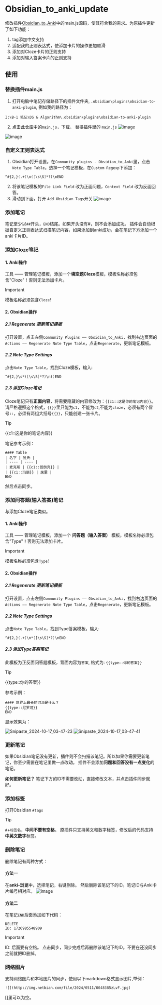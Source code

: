 # Obsidian_to_anki_update
修改插件[Obsidian_to_Anki](https://github.com/ObsidianToAnki/Obsidian_to_Anki)中的main.js源码，使其符合我的需求。为原插件更新了如下功能：
1. tag添加中文支持
2. 适配我的正则表达式，使添加卡片的操作更加顺滑
3. 添加对Cloze卡片的正则支持
4. 添加对输入答案卡片的正则支持

## 使用
### 替换插件main.js
1. 打开电脑中笔记存储路径下的插件文件夹, `.obsidian\plugins\obsidian-to-anki-plugin`, 例如我的路径为：
```
I:\B-1 笔记\DS & Algorithm\.obsidian\plugins\obsidian-to-anki-plugin
```
2. 点击此仓库中的`main.js`，下载，
替换插件里的 `main.js`
![image](https://github.com/user-attachments/assets/60aa2377-a3f3-4063-a652-7a63d5274423)

![image](https://github.com/user-attachments/assets/e31ffc4f-0d48-4618-a539-b6ddd919d087)

### 自定义正则表达式
1. Obsidian打开设置，在`Community plugins - Obsidian_to_Anki`里，点击 `Note Type Table`，选择一个笔记模板，在`Custom Regexp`下添加：
```
^#{2,}(.+)\n([\s\S]*?)\nEND
```

2. 将该笔记模板的`File Link Field` 改为正面问题，`Context Field` 改为反面回答。
3. 滑动到下面，打开 `Add Obsidian Tags`开关
![image](https://github.com/user-attachments/assets/24e7ab15-a788-47d5-b804-6cb5a20d1417)


###  添加笔记
笔记至少以`##`开头，`END`结尾。如果开头没有#，则不会添加成功。
插件会自动根据自定义正则表达式扫描笔记内容，如果添加到anki成功，会在笔记下方添加一个anki卡片ID。

### 添加Cloze笔记
#### 1. Anki操作
工具 —— 管理笔记模板，添加一个**填空题Cloze**模板，模板名称必须包含"Cloze"！否则无法添加卡片。
> [!IMPORTANT]
> 模板名称必须包含`Cloze`!

#### 2. Obsidian操作
##### 2.1 Regenerate 更新笔记模板 
打开设置，点击左侧`Community Plugins —— Obsidian_to_Anki`，找到右边页面的`Actions —— Regenerate Note Type Table`，点击`Regenerate`，更新笔记模板。

##### 2.2 Note Type Settings
点击`Note Type Table`，找到Cloze模板，输入:
```
^#{2,}\s*([\s\S]*?)\n()END
```

##### 2.3 添加Cloze笔记
Cloze笔记只有**正面内容**，将需要隐藏的内容修改为：`{{c1::这是你的笔记内容}}`。
请严格遵照这个格式，`{{}}`里只能为`c1`，不能为`c2`,不能为`cloze`，必须有两个冒号`::`，必须有两组大括号`{{}}`，只能创建一张卡片。
>[!TIP]
>{{c1::这是你的笔记内容}}

笔记参考示例：
```
#### Table
| 名字 | 姓氏 |
| ---- | ---- |
| 麦克斯 | {{c1::普朗克}} |
| {{c1::玛丽}} | 居里 |
END
```
然后点击同步。

### 添加问答题(输入答案)笔记
与添加Cloze笔记类似。

#### 1. Anki操作
工具 —— 管理笔记模板，添加一个 **问答题（输入答案）** 模板，模板名称必须包含"Type"！否则无法添加卡片。
> [!IMPORTANT]
> 模板名称必须包含`Type`!

#### 2. Obsidian操作
##### 2.1 Regenerate 更新笔记模板 
打开设置，点击左侧`Community Plugins —— Obsidian_to_Anki`，找到右边页面的`Actions —— Regenerate Note Type Table`，点击`Regenerate`，更新笔记模板。

##### 2.2 Note Type Settings
点击`Note Type Table`，找到Type答案模板，输入:
```
^#{2,}(.+)\n*([\s\S]*?)\nEND
```

##### 2.3 添加Type答案笔记
此模板为正反面问答题模板，背面内容为`答案`, 格式为: `{{type::你的答案}}`
>[!TIP]
>{{type::你的答案}}

参考示例：
```
#### 世界上最长的河流是什么？ 
{{type::尼罗河}}
END
```
显示效果为：

![Snipaste_2024-10-17_03-47-23](https://github.com/user-attachments/assets/40953f6e-045c-41c5-b072-56ddf75bc60f)
![Snipaste_2024-10-17_03-47-41](https://github.com/user-attachments/assets/93e65780-de8f-47a7-a41b-967892e8f492)



### 更新笔记
如果Obsidian笔记没有更新，插件则不会扫描该笔记。所以如果你需要更新笔记，你至少需要在笔记里做一点改动。
插件不会添加**问题和回答没有一点变化**的笔记。

**如何更新笔记？**
笔记下方的ID不需要改动，直接修改文本，并点击插件同步就好。

### 添加标签
打开Obsidian 
`#tags`
>[!TIP]
>`#`+`标签名`，**中间不要有空格**。
原插件只支持英文和数字标签，修改后的代码支持**中英文数字**标签。

### 删除笔记
删除笔记有两种方式：
#### 方法一
在**anki-浏览**中，选择笔记，右键删除。
然后删除该笔记下的ID。笔记ID与Anki卡片编号相对应。
![image](https://github.com/user-attachments/assets/759c2e23-bb93-4866-b106-6a6e8f7e26ba)
#### 方法二
在笔记`END`后面添加如下代码：
```
DELETE
ID: 1726985548909
```
> [!IMPORTANT]
> ID: 后面要有空格。
点击同步，同步完成后再删除该笔记下的ID。不要在还没同步之前就把ID删掉。

### 网络图片
支持网络图片和本地图片的同步，使用以下markdown格式显示图片,举例：
```
![](http://img.netbian.com/file/2024/0511/0048385zLvF.jpg)
```
[]里可以为空。



